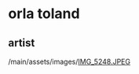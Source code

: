 # orla toland

## artist 
/main/assets/images/[IMG_5248.JPEG](https://github.com/orlatoland/orlatoland.github.io/blob/main/IMG_7503_Original.JPEG)




